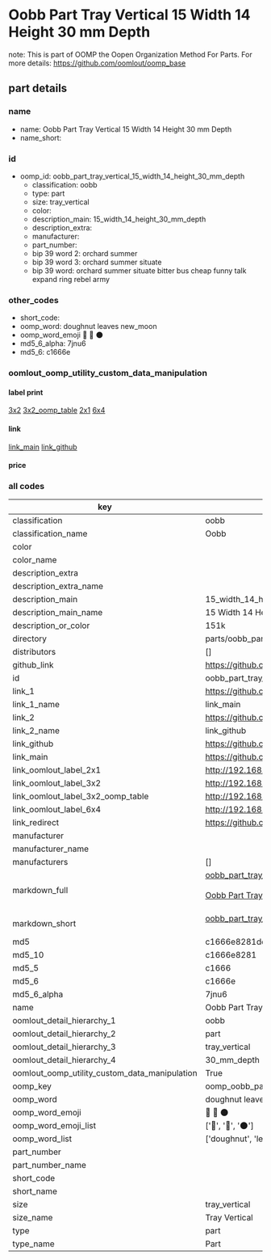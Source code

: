 # Oobb Part Tray Vertical 15 Width 14 Height 30 mm Depth  

note: This is part of OOMP the Oopen Organization Method For Parts. For more details: https://github.com/oomlout/oomp_base

##  part details
  







### name
* name: Oobb Part Tray Vertical 15 Width 14 Height 30 mm Depth
* name_short: 
### id
* oomp_id: oobb_part_tray_vertical_15_width_14_height_30_mm_depth
  * classification: oobb
  * type: part
  * size: tray_vertical
  * color: 
  * description_main: 15_width_14_height_30_mm_depth
  * description_extra: 
  * manufacturer: 
  * part_number: 
  * bip 39 word 2: orchard summer
  * bip 39 word 3: orchard summer situate
  * bip 39 word: orchard summer situate bitter bus cheap funny talk expand ring rebel army

### other_codes
* short_code: 
* oomp_word: doughnut leaves new_moon
* oomp_word_emoji :doughnut: :leaves: :new_moon:
* md5_6_alpha: 7jnu6
* md5_6: c1666e






### oomlout_oomp_utility_custom_data_manipulation
#### label print
[3x2](http://192.168.1.245:1112/?label=oomp%207jnu6)
[3x2_oomp_table](http://192.168.1.108:1112/?label=oomp%207jnu6)
[2x1](http://192.168.1.242:1112/?label=oomp%207jnu6)
[6x4](http://192.168.1.55:1112/?label=oomp%207jnu6)    

#### link

[link_main](https://github.com/oomlout/oomlout_oomp_version_1_messy/tree/main/parts/oobb_part_tray_vertical_15_width_14_height_30_mm_depth) [link_github](https://github.com/oomlout/oomlout_oomp_version_1_messy/tree/main/parts/oobb_part_tray_vertical_15_width_14_height_30_mm_depth)                             

#### price







### all codes 
| key | value |  
| --- | --- |  
| classification | oobb |  
| classification_name | Oobb |  
| color |  |  
| color_name |  |  
| description_extra |  |  
| description_extra_name |  |  
| description_main | 15_width_14_height_30_mm_depth |  
| description_main_name | 15 Width 14 Height 30 mm Depth |  
| description_or_color | 151k |  
| directory | parts/oobb_part_tray_vertical_15_width_14_height_30_mm_depth |  
| distributors | [] |  
| github_link | https://github.com/oomlout/oomlout_oomp_part_src/tree/main/parts/oobb_part_tray_vertical_15_width_14_height_30_mm_depth |  
| id | oobb_part_tray_vertical_15_width_14_height_30_mm_depth |  
| link_1 | https://github.com/oomlout/oomlout_oomp_version_1_messy/tree/main/parts/oobb_part_tray_vertical_15_width_14_height_30_mm_depth |  
| link_1_name | link_main |  
| link_2 | https://github.com/oomlout/oomlout_oomp_version_1_messy/tree/main/parts/oobb_part_tray_vertical_15_width_14_height_30_mm_depth |  
| link_2_name | link_github |  
| link_github | https://github.com/oomlout/oomlout_oomp_version_1_messy/tree/main/parts/oobb_part_tray_vertical_15_width_14_height_30_mm_depth |  
| link_main | https://github.com/oomlout/oomlout_oomp_version_1_messy/tree/main/parts/oobb_part_tray_vertical_15_width_14_height_30_mm_depth |  
| link_oomlout_label_2x1 | http://192.168.1.242:1112/?label=oomp%207jnu6 |  
| link_oomlout_label_3x2 | http://192.168.1.245:1112/?label=oomp%207jnu6 |  
| link_oomlout_label_3x2_oomp_table | http://192.168.1.108:1112/?label=oomp%207jnu6 |  
| link_oomlout_label_6x4 | http://192.168.1.55:1112/?label=oomp%207jnu6 |  
| link_redirect | https://github.com/oomlout/oomlout_oomp_version_1_messy/tree/main/parts/oobb_part_tray_vertical_15_width_14_height_30_mm_depth |  
| manufacturer |  |  
| manufacturer_name |  |  
| manufacturers | [] |  
| markdown_full | [oobb_part_tray_vertical_15_width_14_height_30_mm_depth](none)<br>[](none)<br>[Oobb Part Tray Vertical 15 Width 14 Height 30 Mm Depth](none)<br><br> |  
| markdown_short | [oobb_part_tray_vertical_15_width_14_height_30_mm_depth](none)<br><br> |  
| md5 | c1666e8281dd8bc49b8f716d93764ce0 |  
| md5_10 | c1666e8281 |  
| md5_5 | c1666 |  
| md5_6 | c1666e |  
| md5_6_alpha | 7jnu6 |  
| name | Oobb Part Tray Vertical 15 Width 14 Height 30 mm Depth |  
| oomlout_detail_hierarchy_1 | oobb |  
| oomlout_detail_hierarchy_2 | part |  
| oomlout_detail_hierarchy_3 | tray_vertical |  
| oomlout_detail_hierarchy_4 | 30_mm_depth |  
| oomlout_oomp_utility_custom_data_manipulation | True |  
| oomp_key | oomp_oobb_part_tray_vertical_15_width_14_height_30_mm_depth |  
| oomp_word | doughnut leaves new_moon |  
| oomp_word_emoji | :doughnut: :leaves: :new_moon: |  
| oomp_word_emoji_list | [':doughnut:', ':leaves:', ':new_moon:'] |  
| oomp_word_list | ['doughnut', 'leaves', 'new_moon'] |  
| part_number |  |  
| part_number_name |  |  
| short_code |  |  
| short_name |  |  
| size | tray_vertical |  
| size_name | Tray Vertical |  
| type | part |  
| type_name | Part |  
